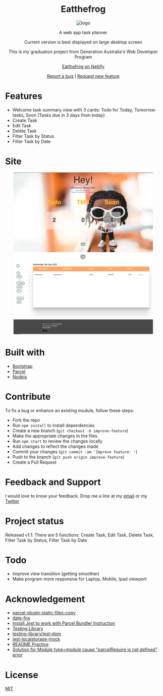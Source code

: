 <h1 align="center">Eatthefrog</h1>
<p align="center">
  <img src="/image/logo-orangebg.jpg" width="200" alt="logo">
</p>
<p align="center">A web app task planner</p>
<p align="center">Current version is best displayed on large desktop screen</p>
<p align="center">This is my graduation project from Generation Australia's Web Developer Program</p>
<p align="center"><a href="https://eatthefrog.netlify.app/">Eatthefrog on Netlify</a></p>
<p align="center">
  <a href="https://github.com/TotoroSyd/Eatthefrog/issues/new" target="_blank">Report a bug</a>
  |
  <a href="https://github.com/TotoroSyd/Eatthefrog/issues/new" target="_blank">Request new feature</a>
</p>


<h1>Features</h1>
<ul>
  <li>Welcome task summary view with 3 cards: Todo for Today, Tomorrow tasks, Soon (Tasks due in 3 days from today)</li>
  <li>Create Task</li>
  <li>Edit Task</li>
  <li>Delete Task</li>
  <li>Filter Task by Status</li>
  <li>Filter Task by Date</li>
</ul>

<h1>Site</h1>
<p align="center">
  <img src="/README media/WelcomeView.png" width="450" alt="taskView">
  <img src="/README media/TaskView.png" width="450" alt="taskView">
</p>

<h1>Built with</h1>
<ul>
  <li><a href="https://getbootstrap.com/">Bootstrap</a></li>
  <li><a href="https://parceljs.org/">Parcel</a></li>
  <li><a href="https://nodejs.org/en/">Nodejs</a></li>
</ul>

<h1>Contribute</h1>
To fix a bug or enhance an existing module, follow these steps:

<ul>
  <li>Fork the repo</li>
  <li>Run <code>npm install</code> to install dependencies</li>
  <li>Create a new branch (<code>git checkout -b improve-feature</code>)</li>
  <li>Make the appropriate changes in the files</li>
  <li>Run <code>npm start</code> to review the changes locally</li>
  <li>Add changes to reflect the changes made</li>
  <li>Commit your changes (<code>git commit -am 'Improve feature: <feature>'</code>)</li>
  <li>Push to the branch (<code>git push origin improve-feature</code>)</li>
  <li>Create a Pull Request</li>
</ul>

<h1>Feedback and Support</h1>
<p>I would love to know your feedback. Drop me a line at my <a href="phoebe.ngsyd@gmail.com">email</a> or my <a href="https://twitter.com/PhoebeNgg">Twitter</a></p>

<h1>Project status</h1>
<p>Released v1.1: There are 5 functions: Create Task, Edit Task, Delete Task, Filter Task by Status, Filter Task by Date</p>

<h1>Todo</h1>
<ul>
  <li>Improve view transition (getting smoother)</li>
  <li>Make program more responsive for Laptop, Mobile, Ipad viewport</li>
</ul>

<h1>Acknowledgement</h1>
<ul>
  <li><a href="https://github.com/elwin013/parcel-plugin-static-files-copy?fbclid=IwAR3Zr8gXCuBAYbl1TBYN57-Yb6c5EwgEyK72u1DeTLUr06FrlGXCUukFWlQ">parcel-plugin-static-files-copy</a></li>
  <li><a href="https://date-fns.org/">date-fns</a></li>
  <li><a href="https://ryankubik.com/blog/parcel-and-jest/">Install Jest to work with Parcel Bundler Instruction</a></li>
  <li><a href="https://testing-library.com/docs/intro">Testing Library</a></li>
  <li><a href="https://github.com/testing-library/jest-dom">testing-library/jest-dom </a></li>
  <li><a href="https://www.npmjs.com/package/jest-localstorage-mock">jest-localstorage-mock</a></li>
  <li><a href="https://github.com/othneildrew/Best-README-Template/blob/master/README.md">README Practice</a></li>
  <li><a href="https://github.com/parcel-bundler/parcel/issues/1401">Solution for Module type=module cause "parcelRequire is not defined" error</a></li>
</ul>

<h1>License</h1>
<a href="https://choosealicense.com/licenses/mit/">MIT</a>





